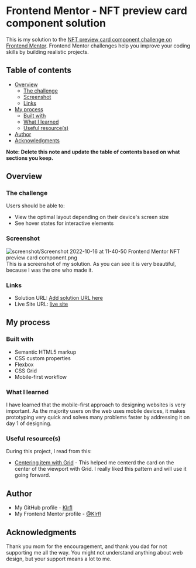 # Frontend Mentor - NFT preview card component solution

This is my solution to the [NFT preview card component challenge on Frontend Mentor](https://www.frontendmentor.io/challenges/nft-preview-card-component-SbdUL_w0U). Frontend Mentor challenges help you improve your coding skills by building realistic projects. 

## Table of contents

- [Overview](#overview)
  - [The challenge](#the-challenge)
  - [Screenshot](#screenshot)
  - [Links](#links)
- [My process](#my-process)
  - [Built with](#built-with)
  - [What I learned](#what-i-learned)
  - [Useful resource(s)](#useful-resource(s))
- [Author](#author)
- [Acknowledgments](#acknowledgments)

**Note: Delete this note and update the table of contents based on what sections you keep.**

## Overview

### The challenge

Users should be able to:

- View the optimal layout depending on their device's screen size
- See hover states for interactive elements

### Screenshot

![screenshot/Screenshot 2022-10-16 at 11-40-50 Frontend Mentor NFT preview card component.png](./screenshot.jpg)
This is a screenshot of my solution. As you can see it is very beautiful, because I was the one who made it. 

### Links

- Solution URL: [Add solution URL here](https://your-solution-url.com)
- Live Site URL: [live site](https://klrfl.github.io/nft-preview-card/)

## My process

### Built with

- Semantic HTML5 markup
- CSS custom properties
- Flexbox
- CSS Grid
- Mobile-first workflow

### What I learned

I have learned that the mobile-first approach to designing websites is very important. As the majority users on the web uses mobile devices, it makes prototyping very quick and solves many problems faster by addressing it on day 1 of designing.  

### Useful resource(s)

During this project, I read from this: 
- [Centering item with Grid](https://www.sitepoint.com/css-grid-center-element/) - This helped me centerd the card on the center of the viewport with Grid. I really liked this pattern and will use it going forward.

## Author

- My GitHub profile - [Klrfl](https://www.github.com/Klrfl)
- My Frontend Mentor profile - [@Klrfl](https://www.frontendmentor.io/profile/Klrfl)

## Acknowledgments

Thank you mom for the encouragement, and thank you dad for not supporting me all the way. You might not understand anything about web design, but your support means a lot to me.
